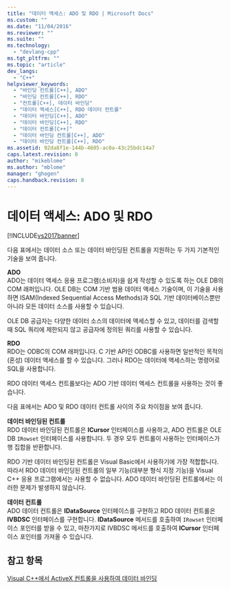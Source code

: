 ```yaml
---
title: "데이터 액세스: ADO 및 RDO | Microsoft Docs"
ms.custom: ""
ms.date: "11/04/2016"
ms.reviewer: ""
ms.suite: ""
ms.technology: 
  - "devlang-cpp"
ms.tgt_pltfrm: ""
ms.topic: "article"
dev_langs: 
  - "C++"
helpviewer_keywords: 
  - "바인딩 컨트롤[C++], ADO"
  - "바인딩 컨트롤[C++], RDO"
  - "컨트롤[C++], 데이터 바인딩"
  - "데이터 액세스[C++], RDO 데이터 컨트롤"
  - "데이터 바인딩[C++], ADO"
  - "데이터 바인딩[C++], RDO"
  - "데이터 컨트롤[C++]"
  - "데이터 바인딩 컨트롤[C++], ADO"
  - "데이터 바인딩 컨트롤[C++], RDO"
ms.assetid: 92da8f1e-144b-4605-ac0a-43c25bdc14a7
caps.latest.revision: 8
author: "mikeblome"
ms.author: "mblome"
manager: "ghogen"
caps.handback.revision: 8
---
```

# 데이터 액세스: ADO 및 RDO
[!INCLUDE[vs2017banner](../../assembler/inline/includes/vs2017banner.md)]

다음 표에서는 데이터 소스 또는 데이터 바인딩된 컨트롤을 지원하는 두 가지 기본적인 기술을 보여 줍니다.  
  
 **ADO**  
 ADO는 데이터 액세스 응용 프로그램\(소비자\)을 쉽게 작성할 수 있도록 하는 OLE DB의 COM 래퍼입니다.  OLE DB는 COM 기반 범용 데이터 액세스 기술이며, 이 기술을 사용하면 ISAM\(Indexed Sequential Access Methods\)과 SQL 기반 데이터베이스뿐만 아니라 모든 데이터 소스를 사용할 수 있습니다.  
  
 OLE DB 공급자는 다양한 데이터 소스의 데이터에 액세스할 수 있고, 데이터를 검색할 때 SQL 쿼리에 제한되지 않고 공급자에 정의된 쿼리를 사용할 수 있습니다.  
  
 **RDO**  
 RDO는 ODBC의 COM 래퍼입니다.  C 기반 API인 ODBC를 사용하면 일반적인 목적의\(혼성\) 데이터 액세스를 할 수 있습니다.  그러나 RDO는 데이터에 액세스하는 명령어로 SQL을 사용합니다.  
  
 RDO 데이터 액세스 컨트롤보다는 ADO 기반 데이터 액세스 컨트롤을 사용하는 것이 좋습니다.  
  
 다음 표에서는 ADO 및 RDO 데이터 컨트롤 사이의 주요 차이점을 보여 줍니다.  
  
 **데이터 바인딩된 컨트롤**  
 RDO 데이터 바인딩된 컨트롤은 **ICursor** 인터페이스를 사용하고, ADO 컨트롤은 OLE DB `IRowset` 인터페이스를 사용합니다.  두 경우 모두 컨트롤이 사용하는 인터페이스가 행 집합을 반환합니다.  
  
 RDO 기반 데이터 바인딩된 컨트롤은 Visual Basic에서 사용하기에 가장 적합합니다.  따라서 RDO 데이터 바인딩된 컨트롤의 일부 기능\(대부분 형식 지정 기능\)을 Visual C\+\+ 응용 프로그램에서는 사용할 수 없습니다.  ADO 데이터 바인딩된 컨트롤에서는 이러한 문제가 발생하지 않습니다.  
  
 **데이터 컨트롤**  
 ADO 데이터 컨트롤은 **IDataSource** 인터페이스를 구현하고 RDO 데이터 컨트롤은 **IVBDSC** 인터페이스를 구현합니다.  **IDataSource** 메서드를 호출하여 `IRowset` 인터페이스 포인터를 받을 수 있고,  마찬가지로 IVBDSC 메서드를 호출하여 **ICursor** 인터페이스 포인터를 가져올 수 있습니다.  
  
## 참고 항목  
 [Visual C\+\+에서 ActiveX 컨트롤을 사용하여 데이터 바인딩](../../data/ado-rdo/databinding-with-activex-controls-in-visual-cpp.md)
